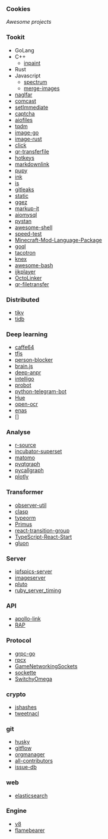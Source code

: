 ### Cookies
_Awesome projects_  

### Tookit
+ GoLang
+ C++
  + [inpaint](https://github.com/cheind/inpaint)
+ Rust
+ Javascript
  + [spectrum](https://github.com/withspectrum/spectrum)
  + [merge-images](https://github.com/lukechilds/merge-images)
+ [naglfar](https://github.com/maekawatoshiki/naglfar)
+ [comcast](https://github.com/tylertreat/comcast)
+ [setImmediate](https://github.com/YuzuJS/setImmediate)
+ [captcha](https://github.com/dchest/captcha)
+ [aiofiles](https://github.com/Tinche/aiofiles)
+ [tqdm](https://github.com/tqdm/tqdm)
+ [image-go](https://github.com/golang/image)
+ [image-rust](https://github.com/PistonDevelopers/image)
+ [click](https://github.com/databricks/click)
+ [qr-transferfile](https://github.com/claudiodangelis/qr-filetransfer)
+ [hotkeys](https://github.com/jaywcjlove/hotkeys)
+ [markdownlink](https://github.com/DavidAnson/markdownlint)
+ [pupy](https://github.com/n1nj4sec/pupy)
+ [ink](https://github.com/vadimdemedes/ink)
+ [is](https://github.com/sindresorhus/is)
+ [gitleaks](https://github.com/zricethezav/gitleaks)
+ [static](https://github.com/staticfile/static)
+ [ggez](https://github.com/ggez/ggez)
+ [markup-it](https://github.com/GitbookIO/markup-it)
+ [aiomysql](https://github.com/aio-libs/aiomysql)
+ [pystan](https://github.com/stan-dev/pystan)
+ [awesome-shell](https://github.com/alebcay/awesome-shell)
+ [speed-test](https://github.com/sindresorhus/speed-test)
+ [Minecraft-Mod-Language-Package](https://github.com/CFPAOrg/Minecraft-Mod-Language-Package)
+ [goql](https://github.com/fzerorubigd/goql)
+ [tacotron](https://github.com/keithito/tacotron)
+ [knex](https://github.com/tgriesser/knex)
+ [awesome-bash](https://github.com/awesome-lists/awesome-bash)
+ [ijkplayer](https://github.com/Bilibili/ijkplayer)
+ [OctoLinker](https://github.com/OctoLinker/OctoLinker)
+ [qr-filetransfer](https://github.com/sdushantha/qr-filetransfer)

### Distributed
+ [tikv](https://github.com/pingcap/tikv)
+ [tidb](https://github.com/pingcap/tidb)

### Deep learning
+ [caffe64](https://github.com/dfouhey/caffe64)
+ [tfjs](https://github.com/tensorflow/tfjs)
+ [person-blocker](https://github.com/minimaxir/person-blocker)
+ [brain.js](http://brain.js.org)
+ [deep-anpr](https://github.com/matthewearl/deep-anpr)
+ [intelligo](https://www.techstar.cloud/)
+ [probot](https://probot.github.io)
+ [python-telegram-bot](https://python-telegram-bot.org)
+ [Hue](https://github.com/UltimateHackers/hue)
+ [open-ocr](https://github.com/tleyden/open-ocr)
+ [enas](https://github.com/melodyguan/enas)
+ []

### Analyse
+ [r-source](https://github.com/wch/r-source)
+ [incubator-superset](https://github.com/apache/incubator-superset)
+ [matomo](https://matomo.org/)
+ [pyqtgraph](http://www.pyqtgraph.org)
+ [pycallgraph](https://github.com/gak/pycallgraph)
+ [plotly](https://plot.ly)

### Transformer
+ [observer-util](https://github.com/nx-js/observer-util)
+ [clasp](https://github.com/clasp-developers/clasp)
+ [typeorm](http://typeorm.io)
+ [Primus](http://primus.io)
+ [react-transition-group](https://github.com/reactjs/react-transition-group)
+ [TypeScript-React-Start](https://github.com/Microsoft/TypeScript-React-Starter)
+ [gluon](https://github.com/gluon-lang/gluon)

### Server
+ [ipfspics-server](https://github.com/ipfspics/ipfspics-server)
+ [imageserver](https://github.com/pierrre/imageserver)
+ [pluto](https://github.com/go-pluto/pluto)
+ [ruby_server_timing](https://github.com/scoutapp/ruby_server_timing)

### API
+ [apollo-link](https://www.apollographql.com/docs/link/)
+ [RAP](https://github.com/thx/RAP)

### Protocol
+ [grpc-go](https://github.com/grpc/grpc-go)
+ [rpcx](https://github.com/smallnest/rpcx)
+ [GameNetworkingSockets](https://github.com/ValveSoftware/GameNetworkingSockets)
+ [sockette](https://github.com/lukeed/sockette)
+ [SwitchyOmega](https://github.com/FelisCatus/SwitchyOmega)

### crypto
+ [jshashes]()
+ [tweetnacl]()

### git
+ [husky](https://github.com/typicode/husky)
+ [gitflow](https://github.com/nvie/gitflow)
+ [orgmanager](https://github.com/orgmanager/orgmanager)
+ [all-contributors](https://github.com/kentcdodds/all-contributors)
+ [issue-db](https://github.com/issue-db/issue-db)

### web
+ [elasticsearch](https://www.elastic.co/products/elasticsearch)

### Engine
+ [v8](https://github.com/v8/v8)
+ [flamebearer](https://github.com/mapbox/flamebearer)
